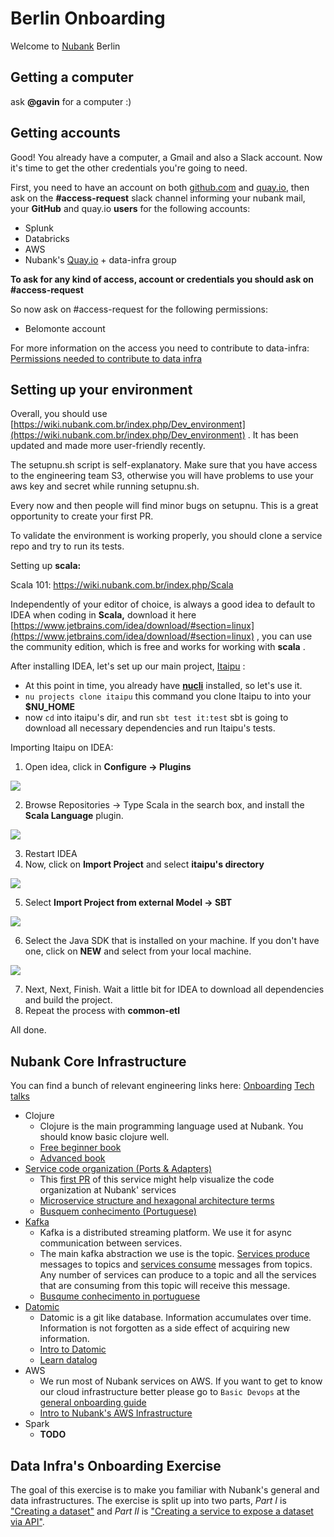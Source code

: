 # Berlin Onboarding

Welcome to [Nubank](https://nubank.com.br/) Berlin

## Getting a computer

ask **@gavin** for a computer :)

## Getting accounts

Good! You already have a computer, a Gmail and also a Slack account. Now it's time to get the other credentials you're going to need.

First, you need to have an account on both [github.com](http://github.com) and [quay.io](http://quay.io), then ask on the **#access-request** slack channel informing your nubank mail, your **GitHub** and quay.io **users** for the following accounts:

- Splunk
- Databricks
- AWS
- Nubank's [Quay.io](http://quay.io) + data-infra group

 **To ask for any kind of access, account or credentials you should ask on #access-request**

So now ask on #access-request for the following permissions:

- Belomonte account

For more information on the access you need to contribute to data-infra: [Permissions needed to contribute to data infra](https://github.com/nubank/data-infra-docs/blob/master/primer.md#permissions--accounts-needed-to-contribute-on-data-infra-update-required)

## Setting up your environment

Overall, you should use [https://wiki.nubank.com.br/index.php/Dev_environment](https://wiki.nubank.com.br/index.php/Dev_environment) . It has been updated and made more user-friendly recently.

The setupnu.sh script is self-explanatory. Make sure that you have access to the engineering team S3, otherwise you will have problems to use your aws key and secret while running setupnu.sh.

Every now and then people will find minor bugs on setupnu. This is a great opportunity to create your first PR.

To validate the environment is working properly, you should clone a service repo and try to run its tests.

Setting up **scala:**

Scala 101: https://wiki.nubank.com.br/index.php/Scala

Independently of your editor of choice, is always a good idea to default to IDEA when coding in **Scala,** download it here [https://www.jetbrains.com/idea/download/#section=linux](https://www.jetbrains.com/idea/download/#section=linux) , you can use the community edition, which is free and works for working with **scala** .

After installing IDEA, let's set up our main project, [Itaipu](https://github.com/nubank/itaipu/) :

- At this point in time, you already have **[nucli](https://github.com/nubank/nucli/)** installed, so let's use it.
- `nu projects clone itaipu` this command you clone Itaipu to into your **$NU_HOME**
- now `cd` into itaipu's dir, and run `sbt test it:test` sbt is going to download all necessary dependencies and run Itaipu's tests.

Importing Itaipu on IDEA:

1. Open idea, click in **Configure -> Plugins**

  ![](https://static.notion-static.com/d90d9310dc1642249a992163f8d72c81/Screenshot_2017-12-01_11-58-00.png)

2. Browse Repositories -> Type Scala in the search box, and install the **Scala Language** plugin.

  ![](https://static.notion-static.com/6224eb2fb911420bbafca0019e283e0a/Screenshot_2017-12-01_12-00-42.png)

3. Restart IDEA
4. Now, click on **Import Project** and select **itaipu's directory**

  ![](https://static.notion-static.com/83b9fb8bf0384dafb15400821f4af401/Screenshot_2017-12-01_12-01-54.png)

5. Select **Import Project from external Model -> SBT**

  ![](https://static.notion-static.com/c5d12ddcbd2f45c1a76f6a6515fe6526/Screenshot_2017-12-01_13-53-31.png)

6. Select the Java SDK that is installed on your machine. If you don't have one, click on **NEW** and select from your local machine.

  ![](https://static.notion-static.com/7a4b466d0c1a4ce1be1bf78122f7abc0/Screenshot_2017-12-01_13-56-33.png)

7. Next, Next, Finish. Wait a little bit for IDEA to download all dependencies and build the project.
8. Repeat the process with **common-etl**

All done.

## Nubank Core Infrastructure

You can find a bunch of relevant engineering links here:  [Onboarding](https://wiki.nubank.com.br/index.php/Engineering_Chapter/Onboarding)
[Tech talks](https://wiki.nubank.com.br/index.php/Busquem_Conhecimento3)
- Clojure
  - Clojure is the main programming language used at Nubank. You should know basic clojure well.
  - [Free beginner book](https://www.braveclojure.com/clojure-for-the-brave-and-true/)
  - [Advanced book](https://pragprog.com/book/vmclojeco/clojure-applied)
- [Service code organization (Ports & Adapters)](http://alistair.cockburn.us/Hexagonal+architecture)
  - This [first PR](https://github.com/nubank/savings-accounts/pull/1/files?diff=unified) of this service might help visualize the code organization at Nubank' services
  - [Microservice structure and hexagonal architecture terms](https://github.com/nubank/playbooks/blob/master/glossary.md#microservice-structure-and-hexagonal-architecture-terms)
  - [Busquem conhecimento (Portuguese)](https://wiki.nubank.cofeedbacksm.br/index.php/Busquem_Conhecimento#Ports_.26_Adapters)
- [Kafka](http://kafka.apache.org/intro)
  - Kafka is a distributed streaming platform. We use it for async communication between services.
  - The main kafka abstraction we use is the topic. [Services produce](https://github.com/nubank/bleach/blob/master/src/bleach/diplomat/producer.clj) messages to topics and [services consume](https://github.com/nubank/bleach/blob/master/src/bleach/diplomat/consumer.clj) messages from topics. Any number of services can produce to a topic and all the services that are consuming from this topic will receive this message.
  - [Busqume conhecimento in portuguese](https://wiki.nubank.com.br/index.php/Busquem_Conhecimento#Kafka)
- [Datomic](http://docs.datomic.com/tutorial.html)
  - Datomic is a git like database. Information accumulates over time. Information is not forgotten as a side effect of acquiring new information.
  - [Intro to Datomic](https://www.youtube.com/watch?v=RKcqYZZ9RDY)
  - [Learn datalog](http://www.learndatalogtoday.org/)
- AWS
  - We run most of Nubank services on AWS. If you want to get to know our cloud infrastructure better please go to `Basic Devops` at the [general onboarding guide](https://docs.google.com/a/nubank.com.br/document/d/1x6soXtlFli-I6zaGyUI-oG3k87ASaICoqr698NhFwwQ/edit?usp=sharing)
  - [Intro to Nubank's AWS Infrastructure](https://wiki.nubank.com.br/index.php/Busquem_Conhecimento#Intro_to_Nubank.27s_AWS_Infrastructure)
- Spark
  - **TODO**

## Data Infra's Onboarding Exercise

The goal of this exercise is to make you familiar with Nubank's general and data infrastructures. The exercise is split up into two parts, _Part I_ is ["Creating a dataset"](dataset-exercise.md) and _Part II_ is ["Creating a service to expose a dataset via API"](service-exercise.md).
